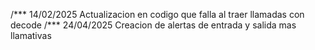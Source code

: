 /*** 14/02/2025
Actualizacion en codigo que falla al traer llamadas con decode
/*** 24/04/2025
Creacion de alertas de entrada y salida mas llamativas


